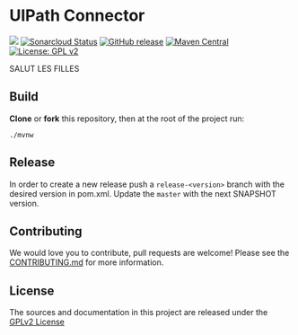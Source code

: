 # UIPath Connector

![](https://github.com/bonitasoft/bonita-connector-uipath/workflows/Build/badge.svg)
[![Sonarcloud Status](https://sonarcloud.io/api/project_badges/measure?project=bonitasoft_bonita-connector-uipath&metric=alert_status)](https://sonarcloud.io/dashboard?id=bonitasoft_bonita-connector-uipath)
[![GitHub release](https://img.shields.io/github/v/release/bonitasoft/bonita-connector-uipath?color=blue&label=Release)](https://github.com/bonitasoft/bonita-connector-uipath/releases)
[![Maven Central](https://img.shields.io/maven-central/v/org.bonitasoft.connectors/bonita-connector-uipath.svg?label=Maven%20Central&color=orange)](https://search.maven.org/search?q=g:%22org.bonitasoft.connectors%22%20AND%20a:%22bonita-connector-uipath%22)
[![License: GPL v2](https://img.shields.io/badge/License-GPL%20v2-yellow.svg)](https://www.gnu.org/licenses/old-licenses/gpl-2.0.en.html)

SALUT LES FILLES

## Build

__Clone__ or __fork__ this repository, then at the root of the project run:

`./mvnw`

## Release

In order to create a new release push a `release-<version>` branch with the desired version in pom.xml.
Update the `master` with the next SNAPSHOT version.

## Contributing

We would love you to contribute, pull requests are welcome! Please see the [CONTRIBUTING.md](CONTRIBUTING.md) for more information.

## License

The sources and documentation in this project are released under the [GPLv2 License](LICENSE)

